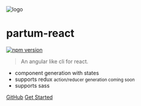 <img class="main_logo" src="/partum-react/media/icon.svg" data-origin="/partum-react/media/icon.svg" alt="logo">

# partum-react 
[![npm version](https://badge.fury.io/js/partum-react.svg)](https://badge.fury.io/js/partum-react)

> An angular like cli for react.

- component generation with states
- supports redux 
<small>action/reducer generation coming soon</small>
- supports sass

[GitHub](https://github.com/LucHighwalker/partum-react/)
[Get Started](#installation)
